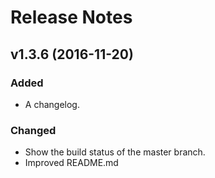 # Release Notes

## v1.3.6 (2016-11-20)

### Added
- A changelog.

### Changed
- Show the build status of the master branch.
- Improved README.md
